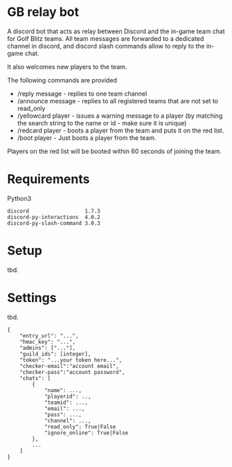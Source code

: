 # GB relay bot

A discord bot that acts as relay between Discord and the in-game team chat for 
Golf Blitz teams. All team messages are forwarded to a dedicated channel in
discord, and discord slash commands allow to reply to the in-game chat. 

It also welcomes new players to the team.

The following commands are provided
* /reply message - replies to one team channel
* /announce message - replies to all registered teams that are not set to 
  read_only
* /yellowcard player - issues a warning message to a player (by matching the 
  search string to the name or id - make sure it is unique)
* /redcard player - boots a player from the team and puts it on the red list.
* /boot player - Just boots a player from the team. 

Players on the red list will be booted within 60 seconds of joining the team.

# Requirements

Python3
```
discord                  1.7.3               
discord-py-interactions  4.0.2               
discord-py-slash-command 3.0.3               
```

# Setup 

tbd.

# Settings

tbd.
```
{
    "entry_url": "...",
    "hmac_key": "...",
    "admins": ["..."],
    "guild_ids": [integer],
    "token": "...your token here...",
    "checker-email":"account email",
    "checker-pass":"account password",
    "chats": [
        {
            "name": ...,
            "playerid": ..,
            "teamid": ...,
            "email": ...,
            "pass": ...,
            "channel": ...,
            "read_only": True|False
            "ignore_online": True|False
        },
        ...
    ]
}
```
